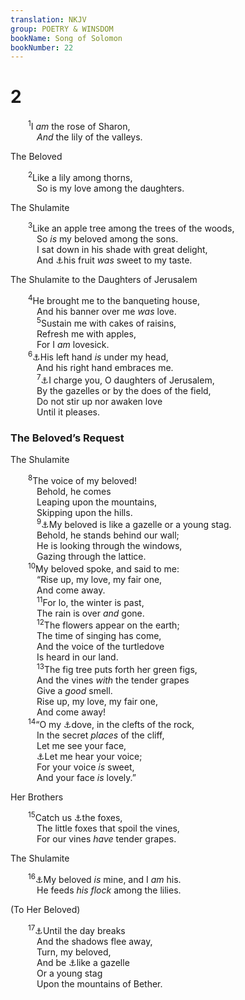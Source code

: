 ```yaml
---
translation: NKJV
group: POETRY & WINSDOM
bookName: Song of Solomon 
bookNumber: 22
---
```


<div class="title"><h1>2</h1></div>
<span class="verse nha_2_1">  <sup>1</sup>I <i>am</i> the rose of Sharon,<br/>   <i>And</i> the lily of the valleys.<br/></span>
<div class="title"><p>The Beloved</p></div>
<span class="verse nha_2_2">  <sup>2</sup>Like a lily among thorns,<br/>   So is my love among the daughters.<br/></span>
<div class="title"><p>The Shulamite</p></div>
<span class="verse nha_2_3">  <sup>3</sup>Like an apple tree among the trees of the woods,<br/>   So <i>is</i> my beloved among the sons.<br/>   I sat down in his shade with great delight,<br/>   And <a data-toggle="tooltip" data-placement="bottom" title="Song 4:16; Rev. 22:1, 2">⚓</a>his fruit <i>was</i> sweet to my taste.<br/></span>
<div class="title"><p>The Shulamite to the Daughters of Jerusalem</p></div>
<span class="verse nha_2_4">  <sup>4</sup>He brought me to the banqueting house,<br/>   And his banner over me <i>was</i> love.<br/></span>
<span class="verse nha_2_5">   <sup>5</sup>Sustain me with cakes of raisins,<br/>   Refresh me with apples,<br/>   For I <i>am</i> lovesick.<br/></span>
<span class="verse nha_2_6">  <sup>6</sup><a data-toggle="tooltip" data-placement="bottom" title="Song 8:3">⚓</a>His left hand <i>is</i> under my head,<br/>   And his right hand embraces me.<br/></span>
<span class="verse nha_2_7">   <sup>7</sup><a data-toggle="tooltip" data-placement="bottom" title="Song 3:5; 8:4">⚓</a>I charge you, O daughters of Jerusalem,<br/>   By the gazelles or by the does of the field,<br/>   Do not stir up nor awaken love<br/>   Until it pleases.<br/></span>
<div class="title"><h3>The Beloved’s Request</h3><p>The Shulamite</p></div>
<span class="verse nha_2_8">  <sup>8</sup>The voice of my beloved!<br/>   Behold, he comes<br/>   Leaping upon the mountains,<br/>   Skipping upon the hills.<br/></span>
<span class="verse nha_2_9">   <sup>9</sup><a data-toggle="tooltip" data-placement="bottom" title="Prov. 6:5; Song 2:17">⚓</a>My beloved is like a gazelle or a young stag.<br/>   Behold, he stands behind our wall;<br/>   He is looking through the windows,<br/>   Gazing through the lattice.<br/></span>
<span class="verse nha_2_10">  <sup>10</sup>My beloved spoke, and said to me:<br/>   “Rise up, my love, my fair one,<br/>   And come away.<br/></span>
<span class="verse nha_2_11">   <sup>11</sup>For lo, the winter is past,<br/>   The rain is over <i>and</i> gone.<br/></span>
<span class="verse nha_2_12">   <sup>12</sup>The flowers appear on the earth;<br/>   The time of singing has come,<br/>   And the voice of the turtledove<br/>   Is heard in our land.<br/></span>
<span class="verse nha_2_13">   <sup>13</sup>The fig tree puts forth her green figs,<br/>   And the vines <i>with</i> the tender grapes<br/>   Give a <i>good</i> smell.<br/>   Rise up, my love, my fair one,<br/>   And come away!<br/></span>
<span class="verse nha_2_14">  <sup>14</sup>“O my <a data-toggle="tooltip" data-placement="bottom" title="Song 5:2">⚓</a>dove, in the clefts of the rock,<br/>   In the secret <i>places</i> of the cliff,<br/>   Let me see your face,<br/>   <a data-toggle="tooltip" data-placement="bottom" title="Song 8:13">⚓</a>Let me hear your voice;<br/>   For your voice <i>is</i> sweet,<br/>   And your face <i>is</i> lovely.”<br/></span>
<div class="title"><p>Her Brothers</p></div>
<span class="verse nha_2_15">  <sup>15</sup>Catch us <a data-toggle="tooltip" data-placement="bottom" title="Ps. 80:13; Ezek. 13:4; Luke 13:32">⚓</a>the foxes,<br/>   The little foxes that spoil the vines,<br/>   For our vines <i>have</i> tender grapes.<br/></span>
<div class="title"><p>The Shulamite</p></div>
<span class="verse nha_2_16">  <sup>16</sup><a data-toggle="tooltip" data-placement="bottom" title="Song 6:3">⚓</a>My beloved <i>is</i> mine, and I <i>am</i> his.<br/>   He feeds <i>his</i> <i>flock</i> among the lilies.<br/></span>
<div class="title"><p>(To Her Beloved)</p></div>
<span class="verse nha_2_17">  <sup>17</sup><a data-toggle="tooltip" data-placement="bottom" title="Song 4:6">⚓</a>Until the day breaks<br/>   And the shadows flee away,<br/>   Turn, my beloved,<br/>   And be <a data-toggle="tooltip" data-placement="bottom" title="Song 8:14">⚓</a>like a gazelle<br/>   Or a young stag<br/>   Upon the mountains of Bether.<br/></span>
